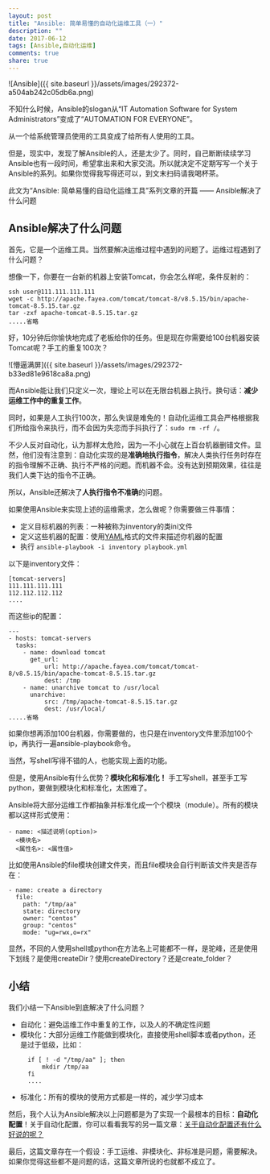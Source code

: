 ```yaml
---
layout: post
title: "Ansible: 简单易懂的自动化运维工具（一）"
description: ""
date: 2017-06-12
tags: [Ansible,自动化运维]
comments: true
share: true
---
```


![Ansible]({{ site.baseurl }}/assets/images/292372-a504ab242c05db6a.png)

不知什么时候，Ansible的slogan从“IT Automation Software for System Administrators”变成了“AUTOMATION FOR EVERYONE”。

从一个给系统管理员使用的工具变成了给所有人使用的工具。

但是，现实中，发现了解Ansible的人，还是太少了。同时，自己断断续续学习Ansible也有一段时间，希望拿出来和大家交流。所以就决定不定期写写一个关于Ansible的系列。如果你觉得我写得还可以，到文末扫码请我喝杯茶。

此文为“Ansible: 简单易懂的自动化运维工具”系列文章的开篇 —— Ansible解决了什么问题

## Ansible解决了什么问题
首先，它是一个运维工具。当然要解决运维过程中遇到的问题了。运维过程遇到了什么问题？

想像一下，你要在一台新的机器上安装Tomcat，你会怎么样呢，条件反射的：
```
ssh user@111.111.111.111
wget -c http://apache.fayea.com/tomcat/tomcat-8/v8.5.15/bin/apache-tomcat-8.5.15.tar.gz
tar -zxf apache-tomcat-8.5.15.tar.gz
.....省略
```
好，10分钟后你愉快地完成了老板给你的任务。但是现在你需要给100台机器安装Tomcat呢？手工的重复100次？

![懵逼满屏]({{ site.baseurl }}/assets/images/292372-b33ed81e9618ca8a.png)


而Ansible能让我们只定义一次，理论上可以在无限台机器上执行。换句话：**减少运维工作中的重复工作**。

同时，如果是人工执行100次，那么失误是难免的！自动化运维工具会严格根据我们所给指令来执行，而不会因为失恋而手抖执行了：`sudo rm -rf /`。

不少人反对自动化，认为那样太危险，因为一不小心就在上百台机器删错文件。显然，他们没有注意到：自动化实现的是**准确地执行指令**，解决人类执行任务时存在的指令理解不正确、执行不严格的问题。而机器不会。没有达到预期效果，往往是我们人类下达的指令不正确。

所以，Ansible还解决了**人执行指令不准确**的问题。

如果使用Ansible来实现上述的运维需求，怎么做呢？你需要做三件事情：

* 定义目标机器的列表：一种被称为inventory的类ini文件
* 定义这些机器的配置：使用[YAML](https://en.wikipedia.org/wiki/YAML)格式的文件来描述你机器的配置
* 执行 `ansible-playbook -i inventory playbook.yml`

以下是inventory文件：
```
[tomcat-servers]
111.111.111.111
112.112.112.112
....
```
而这些ip的配置：
```
---
- hosts: tomcat-servers
  tasks:
    - name: download tomcat
      get_url:
          url: http://apache.fayea.com/tomcat/tomcat-8/v8.5.15/bin/apache-tomcat-8.5.15.tar.gz
          dest: /tmp
    - name: unarchive tomcat to /usr/local
      unarchive:
          src: /tmp/apache-tomcat-8.5.15.tar.gz
          dest: /usr/local/
.....省略
```
如果你想再添加100台机器，你需要做的，也只是在inventory文件里添加100个ip，再执行一遍ansible-playbook命令。

当然，写shell写得不错的人，也能实现上面的功能。

但是，使用Ansible有什么优势？**模块化和标准化！** 手工写shell，甚至手工写python，要做到模块化和标准化，太困难了。

Ansible将大部分运维工作都抽象并标准化成一个个模块（module）。所有的模块都以这样形式使用：
```
- name: <描述说明(option)>
  <模块名>
  <属性名>: <属性值>
```
比如使用Ansible的file模块创建文件夹，而且file模块会自行判断该文件夹是否存在：
```
- name: create a directory
  file:
    path: "/tmp/aa"
    state: directory
    owner: "centos"
    group: "centos"
    mode: "ug=rwx,o=rx"
```
显然，不同的人使用shell或python在方法名上可能都不一样，是驼峰，还是使用下划线？是使用createDir？使用createDirectory？还是create_folder？

## 小结
我们小结一下Ansible到底解决了什么问题？

* 自动化：避免运维工作中重复的工作，以及人的不确定性问题
* 模块化：大部分运维工作能做到模块化，直接使用shell脚本或者python，还是过于低级，比如：
    ```
      if [ ! -d "/tmp/aa" ]; then
          mkdir /tmp/aa
      fi
      ....
    ```
* 标准化：所有的模块的使用方式都是一样的，减少学习成本

然后，我个人认为Ansible解决以上问题都是为了实现一个最根本的目标：**自动化配置**！关于自动化配置，你可以看看我写的另一篇文章：[关于自动化配置还有什么好说的呢？](http://showme.codes/2016-08-12/automation-configuration/)

最后，这篇文章存在一个假设：手工运维、非模块化、非标准是问题，需要解决。如果你觉得这些都不是问题的话，这篇文章所说的也就都不成立了。
